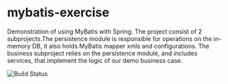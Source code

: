# mybatis-exercise
Demonstration of using MyBatis with Spring.
The project consist of 2 subprojects.The persistence module is responsible for operations on the in-memory DB,
it also holds MyBatis mapper xmls and configurations. The business subproject relies on the persistence module,
and includes services, that implement the logic of our demo business case.

![Build Status](https://travis-ci.org/sandormiko/mybatis-exercise.svg?branch=master)
